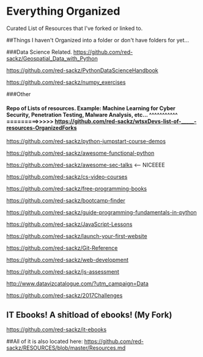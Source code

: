 # Everything Organized

Curated List of Resources that I've forked or linked to.

##Things I haven't Organized into a folder or don't have folders for yet... 

###Data Science Related.
https://github.com/red-sackz/Geospatial_Data_with_Python

https://github.com/red-sackz/PythonDataScienceHandbook

https://github.com/red-sackz/numpy_exercises

###Other

#### Repo of Lists of resources. Example: Machine Learning for Cyber Security, Penetration Testing, Malware Analysis, etc... ^^^^^^^^^^^ =========>>>>> https://github.com/red-sackz/wtsxDevs-list-of-_____-resources-OrganizedForks

https://github.com/red-sackz/python-jumpstart-course-demos

https://github.com/red-sackz/awesome-functional-python

https://github.com/red-sackz/awesome-sec-talks  <-- NICEEEE

https://github.com/red-sackz/cs-video-courses

https://github.com/red-sackz/free-programming-books

https://github.com/red-sackz/bootcamp-finder

https://github.com/red-sackz/guide-programming-fundamentals-in-python

https://github.com/red-sackz/JavaScript-Lessons

https://github.com/red-sackz/launch-your-first-website

https://github.com/red-sackz/Git-Reference

https://github.com/red-sackz/web-development

https://github.com/red-sackz/js-assessment

http://www.datavizcatalogue.com/?utm_campaign=Data

https://github.com/red-sackz/2017Challenges

## IT Ebooks! A shitload of ebooks!       (My Fork)

https://github.com/red-sackz/it-ebooks

##All of it is also located here: https://github.com/red-sackz/RESOURCES/blob/master/Resources.md
